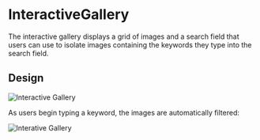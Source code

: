 # InteractiveGallery

The interactive gallery displays a grid of images and a search field that users can use to isolate images containing the keywords they type into the search field.

## Design

![Interactive Gallery](https://drive.google.com/uc?id=1l4-zdiwdQp5ldU5Gh4yyMZo0UWMDlBRo&sz=w600)

As users begin typing a keyword, the images are automatically filtered:

![Interative Gallery](https://drive.google.com/uc?id=1GvHlba4pslgriUwRFLl14fB4_4JX6quQ&sz=w600)
